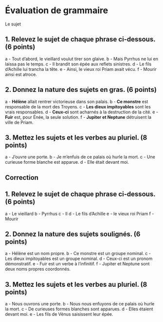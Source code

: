# Évaluation de grammaire
Le sujet

## 1. Relevez le sujet de chaque phrase ci-dessous. (6 points)

a - Tout d’abord, le vieillard voulut tirer son glaive. b - Mais Pyrrhus ne lui en laissa pas le temps. c - Il brandit son épée aux reflets sinistres. d - Le fils d’Achille lui trancha la tête. e - Ainsi, le vieux roi Priam avait vécu. f - Mourir ainsi est atroce.

## 2. Donnez la nature des sujets en gras. (6 points)

a - **Hélène** allait rentrer victorieuse dans son palais. b - **Ce monstre** est responsable de la mort des Troyens. c - **Les dieux impitoyables** sont les vrais responsables. d - **Ceux-ci** sont acharnés à la destruction de la cité. e - **Fuir** est, pour Énée, la seule solution. f - **Jupiter et Neptune** détruisent la ville de Priam.

## 3. Mettez les sujets et les verbes au pluriel. (8 points)

a - J’ouvre une porte. b - Je m’enfuis de ce palais où hurle la mort. c - Une curieuse forme blanche est apparue. d - Elle était devant moi.

## Correction

## 1. Relevez le sujet de chaque phrase ci-dessous. (6 points)

a - Le vieillard
b - Pyrrhus
c - Il
d - Le fils d’Achille
e - le vieux roi Priam
f - Mourir

## 2. Donnez la nature des sujets soulignés. (6 points)

a - Hélène est un nom propre.
b - Ce monstre est un groupe nominal.
c - Les dieux impitoyables est un groupe nominal.
d - Ceux-ci est un pronom démonstratif.
e - Fuir est un verbe à l’infinitif.
f - Jupiter et Neptune sont deux noms propres coordonnés.

## 3. Mettez les sujets et les verbes au pluriel. (8 points)

a - Nous ouvrons une porte. b - Nous nous enfuyons de ce palais où hurle la mort. c - De curieuses formes blanches sont apparues. d - Elles étaient devant moi. e - Les fils de Vénus saisissent leur épée.